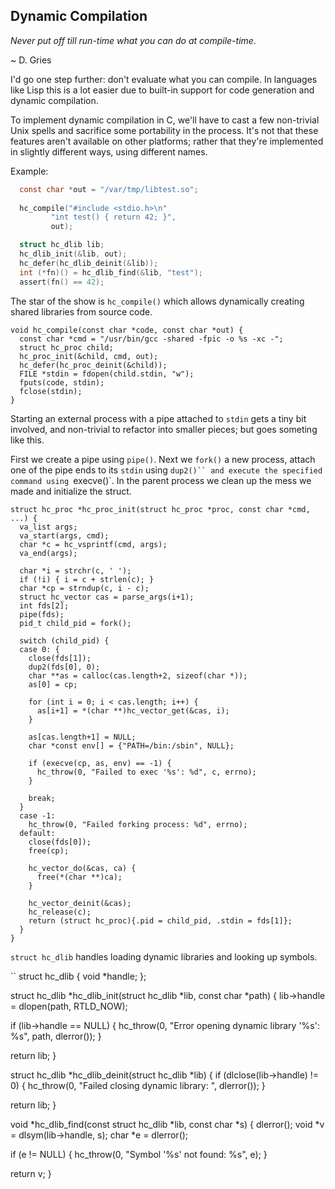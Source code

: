 ## Dynamic Compilation

*Never put off till run-time what you can do at compile-time.*

~ D. Gries

I'd go one step further: don't evaluate what you can compile. In languages like Lisp this is a lot easier due to built-in support for code generation and dynamic compilation.

To implement dynamic compilation in C, we'll have to cast a few non-trivial Unix spells and sacrifice some portability in the process. It's not that these features aren't available on other platforms; rather that they're implemented in slightly different ways, using different names.

Example:
```C
  const char *out = "/var/tmp/libtest.so";
  
  hc_compile("#include <stdio.h>\n"
	     "int test() { return 42; }",
	     out);

  struct hc_dlib lib;
  hc_dlib_init(&lib, out);
  hc_defer(hc_dlib_deinit(&lib));
  int (*fn)() = hc_dlib_find(&lib, "test");
  assert(fn() == 42);
```

The star of the show is `hc_compile()` which allows dynamically creating shared libraries from source code.

```
void hc_compile(const char *code, const char *out) {
  const char *cmd = "/usr/bin/gcc -shared -fpic -o %s -xc -";
  struct hc_proc child;
  hc_proc_init(&child, cmd, out);
  hc_defer(hc_proc_deinit(&child));
  FILE *stdin = fdopen(child.stdin, "w");
  fputs(code, stdin);
  fclose(stdin);
}
```

Starting an external process with a pipe attached to `stdin` gets a tiny bit involved, and non-trivial to refactor into smaller pieces; but goes someting like this.

First we create a pipe using `pipe()`. Next we `fork()` a new process, attach one of the pipe ends to its `stdin` using `dup2()`` and execute the specified command using `execve()`. In the parent process we clean up the mess we made and initialize the struct. 

```
struct hc_proc *hc_proc_init(struct hc_proc *proc, const char *cmd, ...) {
  va_list args;
  va_start(args, cmd);
  char *c = hc_vsprintf(cmd, args);
  va_end(args);

  char *i = strchr(c, ' ');
  if (!i) { i = c + strlen(c); }
  char *cp = strndup(c, i - c);
  struct hc_vector cas = parse_args(i+1);
  int fds[2];
  pipe(fds);
  pid_t child_pid = fork();

  switch (child_pid) {
  case 0: {
    close(fds[1]);
    dup2(fds[0], 0);
    char **as = calloc(cas.length+2, sizeof(char *));
    as[0] = cp;
    
    for (int i = 0; i < cas.length; i++) {
      as[i+1] = *(char **)hc_vector_get(&cas, i);
    }

    as[cas.length+1] = NULL;
    char *const env[] = {"PATH=/bin:/sbin", NULL};
      
    if (execve(cp, as, env) == -1) {
      hc_throw(0, "Failed to exec '%s': %d", c, errno);
    }
    
    break;
  }
  case -1:
    hc_throw(0, "Failed forking process: %d", errno);
  default:
    close(fds[0]);
    free(cp);
    
    hc_vector_do(&cas, ca) {
      free(*(char **)ca);
    }
    
    hc_vector_deinit(&cas);
    hc_release(c);
    return (struct hc_proc){.pid = child_pid, .stdin = fds[1]};
  }
}
```

`struct hc_dlib` handles loading dynamic libraries and looking up symbols.

``
struct hc_dlib {
  void *handle;
};

struct hc_dlib *hc_dlib_init(struct hc_dlib *lib, const char *path) {
  lib->handle = dlopen(path, RTLD_NOW);

  if (lib->handle == NULL) {
    hc_throw(0, "Error opening dynamic library '%s': %s", path, dlerror());
  }
  
  return lib;
}

struct hc_dlib *hc_dlib_deinit(struct hc_dlib *lib) {
  if (dlclose(lib->handle) != 0) {
    hc_throw(0, "Failed closing dynamic library: ", dlerror());
  }

  return lib;
}

void *hc_dlib_find(const struct hc_dlib *lib, const char *s) {
  dlerror();
  void *v = dlsym(lib->handle, s);
  char *e = dlerror();

  if (e != NULL) {
    hc_throw(0, "Symbol '%s' not found: %s", e);
  }

  return v;
}
```